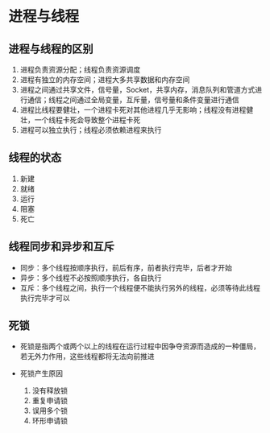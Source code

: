 # 进程与线程

## 进程与线程的区别

1. 进程负责资源分配；线程负责资源调度
2. 进程有独立的内存空间；进程大多共享数据和内存空间
3. 进程之间通过共享文件，信号量，Socket，共享内存，消息队列和管道方式进行通信；线程之间通过全局变量，互斥量，信号量和条件变量进行通信
4. 进程比线程要健壮，一个进程卡死对其他进程几乎无影响；线程没有进程健壮，一个线程卡死会导致整个进程卡死
5. 进程可以独立执行；线程必须依赖进程来执行

## 线程的状态

1. 新建
2. 就绪
3. 运行
4. 阻塞
5. 死亡

## 线程同步和异步和互斥

- 同步：多个线程按顺序执行，前后有序，前者执行完毕，后者才开始
- 异步：多个线程不必按照顺序执行，各自执行
- 互斥：多个线程之间，执行一个线程便不能执行另外的线程，必须等待此线程执行完毕才可以

## 死锁

- 死锁是指两个或两个以上的线程在运行过程中因争夺资源而造成的一种僵局，若无外力作用，这些线程都将无法向前推进

- 死锁产生原因
  1. 没有释放锁
  2. 重复申请锁
  3. 误用多个锁
  4. 环形申请锁
